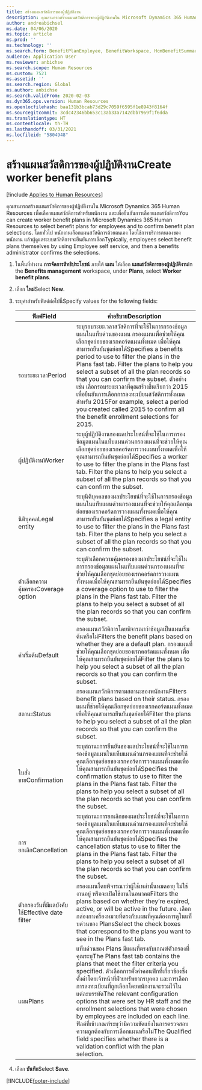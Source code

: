 ```yaml
---
title: สร้างแผนสวัสดิการของผู้ปฏิบัติงาน
description: คุณสามารถสร้างแผนสวัสดิการของผู้ปฏิบัติงานใน Microsoft Dynamics 365 Human Resources เพื่อเลือกแผนสวัสดิการสำหรับพนักงาน และเพื่อยืนยันการเลือกแผนสวัสดิการ
author: andreabichsel
ms.date: 04/06/2020
ms.topic: article
ms.prod: ''
ms.technology: ''
ms.search.form: BenefitPlanEmployee, BenefitWorkspace, HcmBenefitSummaryPart
audience: Application User
ms.reviewer: anbichse
ms.search.scope: Human Resources
ms.custom: 7521
ms.assetid: ''
ms.search.region: Global
ms.author: anbichse
ms.search.validFrom: 2020-02-03
ms.dyn365.ops.version: Human Resources
ms.openlocfilehash: baa131b3bcab73d29c7059f6595f1e8943f8164f
ms.sourcegitcommit: 3cdc42346bb653c13ab33a7142dbb7969f1f6dda
ms.translationtype: HT
ms.contentlocale: th-TH
ms.lasthandoff: 03/31/2021
ms.locfileid: "5804948"
---
```

# <a name="create-worker-benefit-plans"></a><span data-ttu-id="ad104-103">สร้างแผนสวัสดิการของผู้ปฏิบัติงาน</span><span class="sxs-lookup"><span data-stu-id="ad104-103">Create worker benefit plans</span></span>

[!include [Applies to Human Resources](../includes/applies-to-hr.md)]

<span data-ttu-id="ad104-104">คุณสามารถสร้างแผนสวัสดิการของผู้ปฏิบัติงานใน Microsoft Dynamics 365 Human Resources เพื่อเลือกแผนสวัสดิการสำหรับพนักงาน และเพื่อยืนยันการเลือกแผนสวัสดิการ</span><span class="sxs-lookup"><span data-stu-id="ad104-104">You can create worker benefit plans in Microsoft Dynamics 365 Human Resources to select benefit plans for employees and to confirm benefit plan selections.</span></span> <span data-ttu-id="ad104-105">โดยทั่วไป พนักงานเลือกแผนสวัสดิการด้วยตนเอง โดยใช้การบริการตนเองของพนักงาน แล้วผู้ดูแลระบบสวัสดิการจะยืนยันการเลือก</span><span class="sxs-lookup"><span data-stu-id="ad104-105">Typically, employees select benefit plans themselves by using Employee self service, and then a benefits administrator confirms the selections.</span></span> 

1. <span data-ttu-id="ad104-106">ในพื้นที่ทำงาน **การจัดการสิทธิประโยชน์** ภายใต้ **แผน** ให้เลือก **แผนสวัสดิการของผู้ปฏิบัติงาน**</span><span class="sxs-lookup"><span data-stu-id="ad104-106">In the **Benefits management** workspace, under **Plans**, select **Worker benefit plans**.</span></span>

2. <span data-ttu-id="ad104-107">เลือก **ใหม่**</span><span class="sxs-lookup"><span data-stu-id="ad104-107">Select **New**.</span></span>

3. <span data-ttu-id="ad104-108">ระบุค่าสำหรับฟิลด์ต่อไปนี้</span><span class="sxs-lookup"><span data-stu-id="ad104-108">Specify values for the following fields:</span></span>

   | <span data-ttu-id="ad104-109">ฟิลด์</span><span class="sxs-lookup"><span data-stu-id="ad104-109">Field</span></span> | <span data-ttu-id="ad104-110">คำอธิบาย</span><span class="sxs-lookup"><span data-stu-id="ad104-110">Description</span></span> |
   | --- | --- |
   | <span data-ttu-id="ad104-111">รอบระยะเวลา</span><span class="sxs-lookup"><span data-stu-id="ad104-111">Period</span></span> | <span data-ttu-id="ad104-112">ระบุรอบระยะเวลาสวัสดิการที่จะใช้ในการกรองข้อมูลแผนในแท็บด่วนของแผน กรองแผนเพื่อช่วยให้คุณเลือกชุดย่อยของเรกคอร์ดแผนทั้งหมด เพื่อให้คุณสามารถยืนยันชุดย่อยได้</span><span class="sxs-lookup"><span data-stu-id="ad104-112">Specifies a benefits period to use to filter the plans in the Plans fast tab. Filter the plans to help you select a subset of all the plan records so that you can confirm the subset.</span></span> <span data-ttu-id="ad104-113">ตัวอย่างเช่น เลือกรอบระยะเวลาที่คุณสร้างขึ้นเรียกว่า 2015 เพื่อยืนยันการเลือกการลงทะเบียนสวัสดิการทั้งหมดสำหรับ 2015</span><span class="sxs-lookup"><span data-stu-id="ad104-113">For example, select a period you created called 2015 to confirm all the benefit enrollment selections for 2015.</span></span> |
   | <span data-ttu-id="ad104-114">ผู้ปฏิบัติงาน</span><span class="sxs-lookup"><span data-stu-id="ad104-114">Worker</span></span> | <span data-ttu-id="ad104-115">ระบุผู้ปฏิบัติงานของผลประโยชน์ที่จะใช้ในการกรองข้อมูลแผนในแท็บแผนด่วนกรองแผนที่จะช่วยให้คุณเลือกชุดย่อยของเรกคอร์ดการวางแผนทั้งหมดเพื่อให้คุณสามารถยืนยันชุดย่อยได้</span><span class="sxs-lookup"><span data-stu-id="ad104-115">Specifies a worker to use to filter the plans in the Plans fast tab. Filter the plans to help you select a subset of all the plan records so that you can confirm the subset.</span></span> |
   | <span data-ttu-id="ad104-116">นิติบุคคล</span><span class="sxs-lookup"><span data-stu-id="ad104-116">Legal entity</span></span> | <span data-ttu-id="ad104-117">ระบุนิติบุคคลของผลประโยชน์ที่จะใช้ในการกรองข้อมูลแผนในแท็บแผนด่วนกรองแผนที่จะช่วยให้คุณเลือกชุดย่อยของเรกคอร์ดการวางแผนทั้งหมดเพื่อให้คุณสามารถยืนยันชุดย่อยได้</span><span class="sxs-lookup"><span data-stu-id="ad104-117">Specifies a legal entity to use to filter the plans in the Plans fast tab. Filter the plans to help you select a subset of all the plan records so that you can confirm the subset.</span></span> |
   | <span data-ttu-id="ad104-118">ตัวเลือกความคุ้มครอง</span><span class="sxs-lookup"><span data-stu-id="ad104-118">Coverage option</span></span> | <span data-ttu-id="ad104-119">ระบุตัวเลือกความคุ้มครองของผลประโยชน์ที่จะใช้ในการกรองข้อมูลแผนในแท็บแผนด่วนกรองแผนที่จะช่วยให้คุณเลือกชุดย่อยของเรกคอร์ดการวางแผนทั้งหมดเพื่อให้คุณสามารถยืนยันชุดย่อยได้</span><span class="sxs-lookup"><span data-stu-id="ad104-119">Specifies a coverage option to use to filter the plans in the Plans fast tab. Filter the plans to help you select a subset of all the plan records so that you can confirm the subset.</span></span> |
   | <span data-ttu-id="ad104-120">ค่าเริ่มต้น</span><span class="sxs-lookup"><span data-stu-id="ad104-120">Default</span></span> | <span data-ttu-id="ad104-121">กรองแผนสวัสดิการโดยพิจารณาว่าข้อมูลเป็นแผนเริ่มต้นหรือไม่</span><span class="sxs-lookup"><span data-stu-id="ad104-121">Filters the benefit plans based on whether they are a default plan.</span></span> <span data-ttu-id="ad104-122">กรองแผนที่ช่วยให้คุณเลือกชุดย่อยของเรกคอร์ดแผนทั้งหมด เพื่อให้คุณสามารถยืนยันชุดย่อยได้</span><span class="sxs-lookup"><span data-stu-id="ad104-122">Filter the plans to help you select a subset of all the plan records so that you can confirm the subset.</span></span> |
   | <span data-ttu-id="ad104-123">สถานะ</span><span class="sxs-lookup"><span data-stu-id="ad104-123">Status</span></span> | <span data-ttu-id="ad104-124">กรองแผนสวัสดิการตามสถานะของพนักงาน</span><span class="sxs-lookup"><span data-stu-id="ad104-124">Filters benefit plans based on their status.</span></span> <span data-ttu-id="ad104-125">กรองแผนที่ช่วยให้คุณเลือกชุดย่อยของเรกคอร์ดแผนทั้งหมด เพื่อให้คุณสามารถยืนยันชุดย่อยได้</span><span class="sxs-lookup"><span data-stu-id="ad104-125">Filter the plans to help you select a subset of all the plan records so that you can confirm the subset.</span></span> |
   | <span data-ttu-id="ad104-126">ใบสั่งขาย</span><span class="sxs-lookup"><span data-stu-id="ad104-126">Confirmation</span></span> | <span data-ttu-id="ad104-127">ระบุสถานะการยืนยันของผลประโยชน์ที่จะใช้ในการกรองข้อมูลแผนในแท็บแผนด่วนกรองแผนที่จะช่วยให้คุณเลือกชุดย่อยของเรกคอร์ดการวางแผนทั้งหมดเพื่อให้คุณสามารถยืนยันชุดย่อยได้</span><span class="sxs-lookup"><span data-stu-id="ad104-127">Specifies the confirmation status to use to filter the plans in the Plans fast tab. Filter the plans to help you select a subset of all the plan records so that you can confirm the subset.</span></span> |
   | <span data-ttu-id="ad104-128">การยกเลิก</span><span class="sxs-lookup"><span data-stu-id="ad104-128">Cancellation</span></span> | <span data-ttu-id="ad104-129">ระบุสถานะการยกเลิกของผลประโยชน์ที่จะใช้ในการกรองข้อมูลแผนในแท็บแผนด่วนกรองแผนที่จะช่วยให้คุณเลือกชุดย่อยของเรกคอร์ดการวางแผนทั้งหมดเพื่อให้คุณสามารถยืนยันชุดย่อยได้</span><span class="sxs-lookup"><span data-stu-id="ad104-129">Specifies the cancellation status to use to filter the plans in the Plans fast tab. Filter the plans to help you select a subset of all the plan records so that you can confirm the subset.</span></span> |
   | <span data-ttu-id="ad104-130">ตัวกรองวันที่มีผลบังคับใช้</span><span class="sxs-lookup"><span data-stu-id="ad104-130">Effective date filter</span></span> | <span data-ttu-id="ad104-131">กรองแผนโดยพิจารณาว่าผู้ใช้เหล่านั้นหมดอายุ ไม่ใช้งานอยู่ หรือจะเปิดใช้งานในอนาคต</span><span class="sxs-lookup"><span data-stu-id="ad104-131">Filters the plans based on whether they’re expired, active, or will be active in the future.</span></span> <span data-ttu-id="ad104-132">เลือกกล่องกาเครื่องหมายที่ตรงกับแผนที่คุณต้องการดูในแท็บด่วนของ Plans</span><span class="sxs-lookup"><span data-stu-id="ad104-132">Select the check boxes that correspond to the plans you want to see in the Plans fast tab.</span></span> |
   | <span data-ttu-id="ad104-133">แผน</span><span class="sxs-lookup"><span data-stu-id="ad104-133">Plans</span></span> | <span data-ttu-id="ad104-134">แท็บด่วนของ Plans มีแผนที่ตรงกับเกณฑ์ตัวกรองที่คุณระบุ</span><span class="sxs-lookup"><span data-stu-id="ad104-134">The Plans fast tab contains the plans that meet the filter criteria you specified.</span></span> <span data-ttu-id="ad104-135">ตัวเลือกการตั้งค่าคอนฟิกที่เกี่ยวข้องซึ่งตั้งค่าโดยเจ้าหน้าที่ฝ่ายทรัพยากรบุคคล และการเลือกการลงทะเบียนที่ถูกเลือกโดยพนักงานจะรวมไว้ในแต่ละบรรทัด</span><span class="sxs-lookup"><span data-stu-id="ad104-135">The relevant configuration options that were set by HR staff and the enrollment selections that were chosen by employees are included on each line.</span></span> <span data-ttu-id="ad104-136">ฟิลด์ที่เข้าเกณฑ์ระบุว่ามีความขัดแย้งในการตรวจสอบความถูกต้องกับการเลือกแผนหรือไม่</span><span class="sxs-lookup"><span data-stu-id="ad104-136">The Qualified field specifies whether there is a validation conflict with the plan selection.</span></span> |

4. <span data-ttu-id="ad104-137">เลือก **บันทึก**</span><span class="sxs-lookup"><span data-stu-id="ad104-137">Select **Save**.</span></span>


[!INCLUDE[footer-include](../includes/footer-banner.md)]